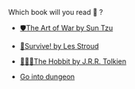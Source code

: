 Which book will you read 📖 ?

- [🛡The Art of War by Sun Tzu](1-1BA.md)

- [🧭Survive! by Les Stroud](1-1BB.md)

- [🧙🏿‍♂️The Hobbit by J.R.R. Tolkien](1-1BC.md)

- [Go into dungeon](../1/2.md)
